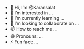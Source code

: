 - 👋 Hi, I’m @Karansalat
- 👀 I’m interested in ...
- 🌱 I’m currently learning ...
- 💞️ I’m looking to collaborate on ...
- 📫 How to reach me ...
- 😄 Pronouns: ...
- ⚡ Fun fact: ...

<!---
Karansalat/Karansalat is a ✨ special ✨ repository because its `README.md` (this file) appears on your GitHub profile.
You can click the Preview link to take a look at your changes.
--->

